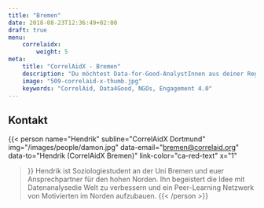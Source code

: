 ```yaml
---
title: "Bremen"
date: 2018-08-23T12:36:49+02:00
draft: true
menu: 
    correlaidx:
        weight: 5
meta:
    title: "CorrelAidX - Bremen"
    description: "Du möchtest Data-for-Good-AnalystInnen aus deiner Region kennenlernen, und zusammen Daten für den guten Zweck nutzen? Mit CorrelAidX bringen wir Data for Good in deine Stadt!"
    image: "509-correlaid-x-thumb.jpg"
    keywords: "CorrelAid, Data4Good, NGOs, Engagement 4.0"
---
```


## Kontakt

{{< person 
    name="Hendrik"
    subline="CorrelAidX Dortmund"
    img="/images/people/damon.jpg"
    data-email="bremen@correlaid.org"
    data-to="Hendrik (CorrelAidX Bremen)"
    link-color="ca-red-text"
    x="1"
>}}
Hendrik ist Soziologiestudent an der Uni Bremen und euer Ansprechpartner für den hohen Norden.
Ihn begeistert die Idee mit Datenanalysedie Welt zu verbessern und ein Peer-Learning Netzwerk von Motivierten im Norden aufzubauen.
{{< /person >}}
